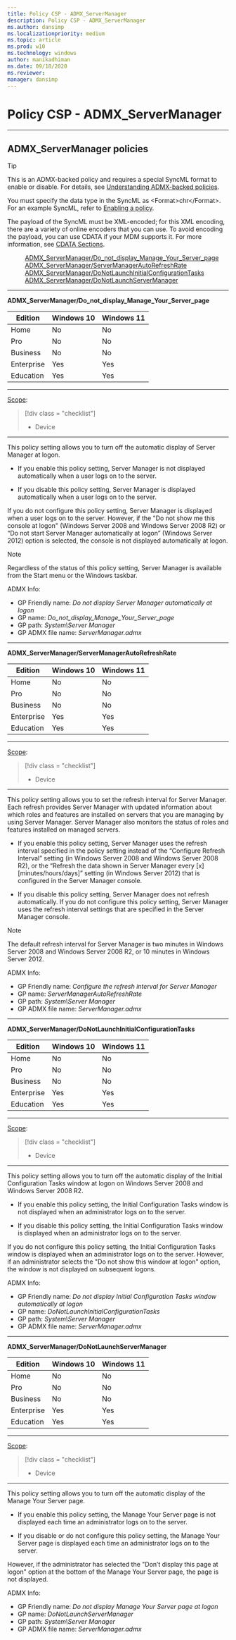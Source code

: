 ```yaml
---
title: Policy CSP - ADMX_ServerManager
description: Policy CSP - ADMX_ServerManager
ms.author: dansimp
ms.localizationpriority: medium
ms.topic: article
ms.prod: w10
ms.technology: windows
author: manikadhiman
ms.date: 09/18/2020
ms.reviewer: 
manager: dansimp
---
```


# Policy CSP - ADMX_ServerManager

<hr/>

<!--Policies-->
## ADMX_ServerManager policies  

> [!TIP]
> This is an ADMX-backed policy and requires a special SyncML format to enable or disable. For details, see [Understanding ADMX-backed policies](./understanding-admx-backed-policies.md).
> 
> You must specify the data type in the SyncML as &lt;Format&gt;chr&lt;/Format&gt;. For an example SyncML, refer to [Enabling a policy](./understanding-admx-backed-policies.md#enabling-a-policy).
> 
> The payload of the SyncML must be XML-encoded; for this XML encoding, there are a variety of online encoders that you can use. To avoid encoding the payload, you can use CDATA if your MDM supports it. For more information, see [CDATA Sections](http://www.w3.org/TR/REC-xml/#sec-cdata-sect).

<dl>
  <dd>
    <a href="#admx-servermanager-do_not_display_manage_your_server_page">ADMX_ServerManager/Do_not_display_Manage_Your_Server_page</a>
  </dd>
  <dd>
    <a href="#admx-servermanager-servermanagerautorefreshrate">ADMX_ServerManager/ServerManagerAutoRefreshRate</a>
  </dd>
  <dd>
    <a href="#admx-servermanager-donotlaunchinitialconfigurationtasks">ADMX_ServerManager/DoNotLaunchInitialConfigurationTasks</a>
  </dd>
  <dd>
    <a href="#admx-servermanager-donotlaunchservermanager">ADMX_ServerManager/DoNotLaunchServerManager</a>
  </dd>
</dl>


<hr/>

<!--Policy-->
<a href="" id="admx-servermanager-do_not_display_manage_your_server_page"></a>**ADMX_ServerManager/Do_not_display_Manage_Your_Server_page**  

<!--SupportedSKUs-->

|Edition|Windows 10|Windows 11|
|--- |--- |--- |
|Home|No|No|
|Pro|No|No|
|Business|No|No|
|Enterprise|Yes|Yes|
|Education|Yes|Yes|

<!--/SupportedSKUs-->
<hr/>

<!--Scope-->
[Scope](./policy-configuration-service-provider.md#policy-scope):

> [!div class = "checklist"]
> * Device

<hr/>

<!--/Scope-->
<!--Description-->
This policy setting allows you to turn off the automatic display of Server Manager at logon.  

- If you enable this policy setting, Server Manager is not displayed automatically when a user logs on to the server.  

- If you disable this policy setting, Server Manager is displayed automatically when a user logs on to the server.  

If you do not configure this policy setting, Server Manager is displayed when a user logs on to the server. However, if the "Do not show me this console at logon" (Windows Server 2008 and Windows Server 2008 R2) or “Do not start Server Manager automatically at logon” (Windows Server 2012) option is selected, the console is not displayed automatically at logon.  

> [!NOTE]
> Regardless of the status of this policy setting, Server Manager is available from the Start menu or the Windows taskbar.

<!--/Description-->


<!--ADMXBacked-->
ADMX Info:  
-   GP Friendly name: *Do not display Server Manager automatically at logon*
-   GP name: *Do_not_display_Manage_Your_Server_page*
-   GP path: *System\Server Manager*
-   GP ADMX file name: *ServerManager.admx*

<!--/ADMXBacked-->
<!--/Policy-->
<hr/>


<!--Policy-->
<a href="" id="admx-servermanager-servermanagerautorefreshrate"></a>**ADMX_ServerManager/ServerManagerAutoRefreshRate**  

<!--SupportedSKUs-->

|Edition|Windows 10|Windows 11|
|--- |--- |--- |
|Home|No|No|
|Pro|No|No|
|Business|No|No|
|Enterprise|Yes|Yes|
|Education|Yes|Yes|

<!--/SupportedSKUs-->
<hr/>

<!--Scope-->
[Scope](./policy-configuration-service-provider.md#policy-scope):

> [!div class = "checklist"]
> * Device

<hr/>

<!--/Scope-->
<!--Description-->
This policy setting allows you to set the refresh interval for Server Manager. Each refresh provides Server Manager with updated information about which roles and features are installed on servers that you are managing by using Server Manager. Server Manager also monitors the status of roles and features installed on managed servers.  

- If you enable this policy setting, Server Manager uses the refresh interval specified in the policy setting instead of the “Configure Refresh Interval” setting (in Windows Server 2008 and Windows Server 2008 R2), or the “Refresh the data shown in Server Manager every [x] [minutes/hours/days]” setting (in Windows Server 2012) that is configured in the Server Manager console.  

- If you disable this policy setting, Server Manager does not refresh automatically. If you do not configure this policy setting, Server Manager uses the refresh interval settings that are specified in the Server Manager console.  

> [!NOTE]
> The default refresh interval for Server Manager is two minutes in Windows Server 2008 and Windows Server 2008 R2, or 10 minutes in Windows Server 2012.


<!--/Description-->


<!--ADMXBacked-->
ADMX Info:  
-   GP Friendly name: *Configure the refresh interval for Server Manager*
-   GP name: *ServerManagerAutoRefreshRate*
-   GP path: *System\Server Manager*
-   GP ADMX file name: *ServerManager.admx*

<!--/ADMXBacked-->
<!--/Policy-->
<hr/>

<!--Policy-->
<a href="" id="admx-servermanager-donotlaunchinitialconfigurationtasks"></a>**ADMX_ServerManager/DoNotLaunchInitialConfigurationTasks**  

<!--SupportedSKUs-->

|Edition|Windows 10|Windows 11|
|--- |--- |--- |
|Home|No|No|
|Pro|No|No|
|Business|No|No|
|Enterprise|Yes|Yes|
|Education|Yes|Yes|

<!--/SupportedSKUs-->
<hr/>

<!--Scope-->
[Scope](./policy-configuration-service-provider.md#policy-scope):

> [!div class = "checklist"]
> * Device

<hr/>

<!--/Scope-->
<!--Description-->
This policy setting allows you to turn off the automatic display of the Initial Configuration Tasks window at logon on Windows Server 2008 and Windows Server 2008 R2.  

- If you enable this policy setting, the Initial Configuration Tasks window is not displayed when an administrator logs on to the server.  

- If you disable this policy setting, the Initial Configuration Tasks window is displayed when an administrator logs on to the server.

If you do not configure this policy setting, the Initial Configuration Tasks window is displayed when an administrator logs on to the server. However, if an administrator selects the "Do not show this window at logon" option, the window is not displayed on subsequent logons.

<!--/Description-->


<!--ADMXBacked-->
ADMX Info:  
-   GP Friendly name: *Do not display Initial Configuration Tasks window automatically at logon*
-   GP name: *DoNotLaunchInitialConfigurationTasks*
-   GP path: *System\Server Manager*
-   GP ADMX file name: *ServerManager.admx*

<!--/ADMXBacked-->
<!--/Policy-->
<hr/>

<!--Policy-->
<a href="" id="admx-servermanager-donotlaunchservermanager"></a>**ADMX_ServerManager/DoNotLaunchServerManager**  

<!--SupportedSKUs-->

|Edition|Windows 10|Windows 11|
|--- |--- |--- |
|Home|No|No|
|Pro|No|No|
|Business|No|No|
|Enterprise|Yes|Yes|
|Education|Yes|Yes|

<!--/SupportedSKUs-->
<hr/>

<!--Scope-->
[Scope](./policy-configuration-service-provider.md#policy-scope):

> [!div class = "checklist"]
> * Device

<hr/>

<!--/Scope-->
<!--Description-->
This policy setting allows you to turn off the automatic display of the Manage Your Server page.  

- If you enable this policy setting, the Manage Your Server page is not displayed each time an administrator logs on to the server.  

- If you disable or do not configure this policy setting, the Manage Your Server page is displayed each time an administrator logs on to the server. 

However, if the administrator has selected the "Don’t display this page at logon" option at the bottom of the Manage Your Server page, the page is not displayed.

<!--/Description-->


<!--ADMXBacked-->
ADMX Info:  
-   GP Friendly name: *Do not display Manage Your Server page at logon*
-   GP name: *DoNotLaunchServerManager*
-   GP path: *System\Server Manager*
-   GP ADMX file name: *ServerManager.admx*

<!--/ADMXBacked-->
<!--/Policy-->

<!--/Policies-->

